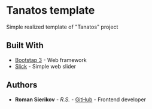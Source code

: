 # Tanatos template

Simple realized template of "Tanatos" project

## Built With

* [Bootstap 3](https://getbootstrap.com/docs/3.3/) - Web framework
* [Slick](http://kenwheeler.github.io/slick/) - Simple web slider

## Authors

* **Roman Sierikov** - *R.S.* - [GitHub](https://github.com/SierikovRoman) - Frontend developer